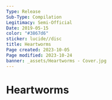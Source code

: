 ```yaml
---
Type: Release
Sub-Type: Compilation
Legitimacy: Semi-Official
Date: 2019-05-15
color: "#3867d6"
sticker: lucide//disc
title: Heartworms
Page created: 2023-10-05
Page modified: 2023-10-24
banner: _assets/Heartworms - Cover.jpg
---
```


# Heartworms
